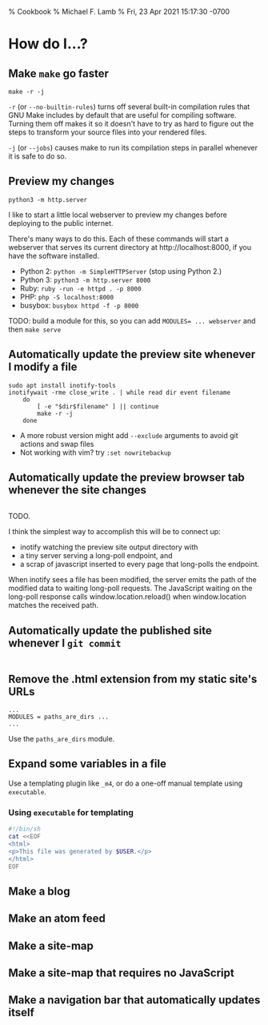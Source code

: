 % Cookbook
% Michael F. Lamb
% Fri, 23 Apr 2021 15:17:30 -0700

# How do I...?

## Make `make` go faster

```
make -r -j
```

`-r` (or `--no-builtin-rules`) turns off several built-in compilation rules that GNU Make includes by default that are useful for compiling software.
Turning them off makes it so it doesn't have to try as hard to figure out the steps to transform your source files into your rendered files.

`-j` (or `--jobs`) causes make to run its compilation steps in parallel whenever it is safe to do so.

## Preview my changes

```
python3 -m http.server
```

I like to start a little local webserver to preview my changes before deploying to the public internet.

There's many ways to do this. Each of these commands will start a webserver that serves its current directory at http://localhost:8000, if you have the software installed.

- Python 2: `python -m SimpleHTTPServer` (stop using Python 2.)
- Python 3: `python3 -m http.server 8000`
- Ruby: `ruby -run -e httpd . -p 8000`
- PHP: `php -S localhost:8000`
- busybox: `busybox httpd -f -p 8000`

TODO: build a module for this, so you can add `MODULES= ... webserver` and then `make serve`

## Automatically update the preview site whenever I modify a file

```
sudo apt install inotify-tools
inotifywait -rme close_write . | while read dir event filename
    do
        [ -e "$dir$filename" ] || continue
        make -r -j
    done
```

- A more robust version might add `--exclude` arguments to avoid git actions and swap files
- Not working with vim? try `:set nowritebackup`

## Automatically update the preview browser tab whenever the site changes

```
```

TODO.

I think the simplest way to accomplish this will be to connect up:

- inotify watching the preview site output directory with
- a tiny server serving a long-poll endpoint, and
- a scrap of javascript inserted to every page that long-polls the endpoint.

When inotify sees a file has been modified, the server emits the path of the modified data to waiting long-poll requests.
The JavaScript waiting on the long-poll response calls window.location.reload() when window.location matches the received path.

## Automatically update the published site whenever I `git commit`

```
```

## Remove the .html extension from my static site's URLs

```
...
MODULES = paths_are_dirs ...
...
```

Use the `paths_are_dirs` module.


## Expand some variables in a file

Use a templating plugin like `_m4`, or do a one-off manual template using `executable`.

### Using `executable` for templating

```sh
#!/bin/sh
cat <<EOF
<html>
<p>This file was generated by $USER.</p>
</html>
EOF
```

## Make a blog

## Make an atom feed

## Make a site-map

## Make a site-map that requires no JavaScript

## Make a navigation bar that automatically updates itself
